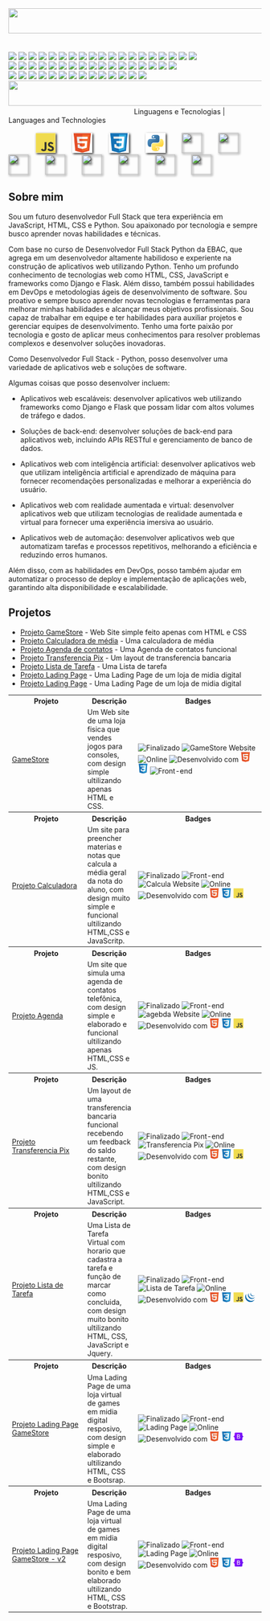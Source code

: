 <div>
  <img src="https://img.icons8.com/ios-filled/50/ffffff/rectangle.png" width="1000" height="50"/>
<img src="https://img.icons8.com/ios-filled/50/0d1117/rectangle.png" width="1000" height="5"/>
   <img src="https://img.icons8.com/ios-filled/50/0d1117/rectangle.png" width="15" height="10"/>
<div>
    <img src="https://img.icons8.com/ios-filled/20/0d1117/minus-key.png"/>
    <img src="https://img.icons8.com/ios-filled/30/0d1117/minus-key.png"/>
    <img src="https://img.icons8.com/ios-filled/30/0d1117/minus-key.png"/>
    <img src="https://img.icons8.com/ios-filled/30/0d1117/minus-key.png"/>
    <img src="https://img.icons8.com/ios-filled/30/0d1117/minus-key.png"/>
    <img src="https://img.icons8.com/ios-filled/30/0d1117/minus-key.png"/>
    <img src="https://img.icons8.com/ios-filled/30/ffffff/d-key.png"/>
    <img src="https://img.icons8.com/ios-filled/30/ffffff/e-key.png"/>
    <img src="https://img.icons8.com/ios-filled/30/ffffff/s-key.png"/>
    <img src="https://img.icons8.com/ios-filled/30/ffffff/e-key.png"/>
    <img src="https://img.icons8.com/ios-filled/30/ffffff/n-key.png"/>
    <img src="https://img.icons8.com/ios-filled/30/ffffff/v-key.png"/>
    <img src="https://img.icons8.com/ios-filled/30/ffffff/o-key.png"/>
    <img src="https://img.icons8.com/ios-filled/30/ffffff/l-key.png"/>
    <img src="https://img.icons8.com/ios-filled/30/ffffff/v-key.png"/>
    <img src="https://img.icons8.com/ios-filled/30/ffffff/e-key.png"/>
    <img src="https://img.icons8.com/ios-filled/30/ffffff/d-key.png"/>
    <img src="https://img.icons8.com/ios-filled/30/ffffff/o-key.png"/>
    <img src="https://img.icons8.com/ios-filled/30/ffffff/r-key.png"/>
  </div>
  <div>
    <img src="https://img.icons8.com/ios-filled/20/0d1117/minus-key.png"/>
    <img src="https://img.icons8.com/ios-filled/30/0d1117/minus-key.png"/>
    <img src="https://img.icons8.com/ios-filled/30/0d1117/minus-key.png"/>
    <img src="https://img.icons8.com/ios-filled/30/0d1117/minus-key.png"/>
    <img src="https://img.icons8.com/ios-filled/30/0d1117/minus-key.png"/>
    <img src="https://img.icons8.com/ios-filled/30/0d1117/minus-key.png"/>
    <img src="https://img.icons8.com/ios-filled/30/0d1117/minus-key.png"/>
    <img src="https://img.icons8.com/ios-filled/30/0d1117/minus-key.png"/>
    <img src="https://img.icons8.com/ios-filled/30/ffffff/f-key.png"/>
    <img src="https://img.icons8.com/ios-filled/30/ffffff/u-key.png"/>
    <img src="https://img.icons8.com/ios-filled/30/ffffff/l-key.png"/>
    <img src="https://img.icons8.com/ios-filled/30/ffffff/l-key.png"/>
    <img src="https://img.icons8.com/ios-filled/30/ffffff/s-key.png"/>
    <img src="https://img.icons8.com/ios-filled/30/ffffff/t-key.png"/>
    <img src="https://img.icons8.com/ios-filled/30/ffffff/a-key.png"/>
    <img src="https://img.icons8.com/ios-filled/30/ffffff/c-key.png"/>
    <img src="https://img.icons8.com/ios-filled/30/ffffff/k-key.png"/>
</div>
<div>
   <img src="https://img.icons8.com/ios-filled/30/0d1117/minus-key.png"/>
   <img src="https://img.icons8.com/ios-filled/30/0d1117/minus-key.png"/>
   <img src="https://img.icons8.com/ios-filled/30/0d1117/minus-key.png"/>
    <img src="https://img.icons8.com/ios-filled/20/0d1117/minus-key.png"/>
    <img src="https://img.icons8.com/ios-filled/30/0d1117/minus-key.png"/>
    <img src="https://img.icons8.com/ios-filled/30/0d1117/minus-key.png"/>
    <img src="https://img.icons8.com/ios-filled/30/0d1117/minus-key.png"/>
    <img src="https://img.icons8.com/ios-filled/30/0d1117/minus-key.png"/>
    <img src="https://img.icons8.com/ios-filled/30/0d1117/minus-key.png"/>
    <img src="https://img.icons8.com/ios-filled/30/0d1117/minus-key.png"/>
    <img src="https://img.icons8.com/ios-filled/30/0d1117/minus-key.png"/>
  <img src="https://img.icons8.com/ios-filled/30/ffffff/left-angle-parentheses-key.png"/>
  <img src="https://img.icons8.com/ios-filled/30/ffffff/solidus-key.png"/>
  <img src="https://img.icons8.com/ios-filled/30/ffffff/right-angle-parentheses-key.png"/>
</div>
 
<img src="https://img.icons8.com/ios-filled/50/0d1117/rectangle.png" width="1000" height="50"/>

<div>
  <img src="https://img.icons8.com/ios-filled/50/0d1117/rectangle.png" width="250" height="10"/>Linguagens e Tecnologias | Languages and Technologies
</div>
<div><img src="https://img.icons8.com/ios-filled/50/0d1117/rectangle.png" width="65" height="0"/></div>
  <img src="https://img.icons8.com/ios-filled/50/0d1117/rectangle.png" width="50" height="10"/>
<img src="https://raw.githubusercontent.com/devicons/devicon/master/icons/javascript/javascript-original.svg" width="40" height="40" style="margin-right: 10px; filter: drop-shadow(2px 2px 2px #222);" />
  <img src="https://img.icons8.com/ios-filled/50/0d1117/rectangle.png" width="15" height="10"/>
<img src="https://raw.githubusercontent.com/devicons/devicon/master/icons/html5/html5-original.svg" width="40" height="40" style="margin-right: 10px; filter: drop-shadow(2px 2px 2px #222);" />
  <img src="https://img.icons8.com/ios-filled/50/0d1117/rectangle.png" width="15" height="10"/>
<img src="https://raw.githubusercontent.com/devicons/devicon/master/icons/css3/css3-original.svg" width="40" height="40" style="margin-right: 10px; filter: drop-shadow(2px 2px 2px #222);" />
  <img src="https://img.icons8.com/ios-filled/50/0d1117/rectangle.png" width="15" height="10"/>
<img src="https://raw.githubusercontent.com/devicons/devicon/master/icons/python/python-original.svg" width="40" height="40" style="margin-right: 10px; filter: drop-shadow(2px 2px 2px #222);" />
  <img src="https://img.icons8.com/ios-filled/50/0d1117/rectangle.png" width="15" height="10"/>
<img src="https://cdn.jsdelivr.net/gh/devicons/devicon/icons/less/less-plain-wordmark.svg"  width="40" height="40" style="margin-right: 10px; filter: drop-shadow(2px 2px 2px #222);"/>
  <img src="https://img.icons8.com/ios-filled/50/0d1117/rectangle.png" width="15" height="10"/>
<img src="https://cdn.jsdelivr.net/gh/devicons/devicon/icons/sass/sass-original.svg" width="40" height="40" style="margin-right: 10px; filter: drop-shadow(2px 2px 2px #222);" />
  <img src="https://img.icons8.com/ios-filled/50/0d1117/rectangle.png" width="15" height="10"/>
<img src="https://cdn.jsdelivr.net/gh/devicons/devicon/icons/gulp/gulp-plain.svg" width="40" height="40" style="margin-right: 10px; filter: drop-shadow(2px 2px 2px #222);" />
  <img src="https://img.icons8.com/ios-filled/50/0d1117/rectangle.png" width="15" height="10"/>
<img src="https://cdn.jsdelivr.net/gh/devicons/devicon/icons/django/django-plain.svg" width="40" height="40" style="margin-right: 10px; filter: drop-shadow(2px 2px 2px #222);" />
  <img src="https://img.icons8.com/ios-filled/50/0d1117/rectangle.png" width="15" height="10"/>
<img src="https://cdn.jsdelivr.net/gh/devicons/devicon/icons/jquery/jquery-original.svg" width="40" height="40" style="margin-right: 10px; filter: drop-shadow(2px 2px 2px #222);" />
  <img src="https://img.icons8.com/ios-filled/50/0d1117/rectangle.png" width="15" height="10"/>
<img src="https://cdn.jsdelivr.net/gh/devicons/devicon/icons/bootstrap/bootstrap-original.svg" width="40" height="40" style="margin-right: 10px; filter: drop-shadow(2px 2px 2px #222);" />
  <img src="https://img.icons8.com/ios-filled/50/0d1117/rectangle.png" width="15" height="10"/>
<img src="https://cdn.jsdelivr.net/gh/devicons/devicon/icons/postgresql/postgresql-original.svg" width="40" height="40" style="margin-right: 10px; filter: drop-shadow(2px 2px 2px #222);" />
  <img src="https://img.icons8.com/ios-filled/50/0d1117/rectangle.png" width="15" height="10"/>
<img src="https://cdn.jsdelivr.net/gh/devicons/devicon/icons/nodejs/nodejs-plain-wordmark.svg" width="40" height="40" style="margin-right: 10px; filter: drop-shadow(2px 2px 2px #222);"  />
  <img src="https://img.icons8.com/ios-filled/50/0d1117/rectangle.png" width="15" height="10"/>
                           

## Sobre mim
Sou um futuro desenvolvedor Full Stack que tera experiência em JavaScript, HTML, CSS e Python. Sou apaixonado por tecnologia e sempre busco aprender novas habilidades e técnicas.
  
Com base no curso de Desenvolvedor Full Stack Python da EBAC, que agrega em um desenvolvedor altamente habilidoso e experiente na construção de aplicativos web utilizando Python. Tenho um profundo conhecimento de tecnologias web como HTML, CSS, JavaScript e frameworks como Django e Flask. Além disso, também possui habilidades em DevOps e metodologias ágeis de desenvolvimento de software.
Sou proativo e sempre busco aprender novas tecnologias e ferramentas para melhorar minhas habilidades e alcançar meus objetivos profissionais. Sou capaz de trabalhar em equipe e ter habilidades para auxiliar projetos e gerenciar equipes de desenvolvimento. Tenho uma forte paixão por tecnologia e gosto de aplicar meus conhecimentos para resolver problemas complexos e desenvolver soluções inovadoras.
  
Como Desenvolvedor Full Stack - Python, posso desenvolver uma variedade de aplicativos web e soluções de software.
  
Algumas coisas que posso desenvolver incluem:
  
- Aplicativos web escaláveis: desenvolver aplicativos web utilizando frameworks como Django e Flask que possam lidar com altos volumes de tráfego e dados.

- Soluções de back-end: desenvolver soluções de back-end para aplicativos web, incluindo APIs RESTful e gerenciamento de banco de dados.

- Aplicativos web com inteligência artificial: desenvolver aplicativos web que utilizam inteligência artificial e aprendizado de máquina para fornecer recomendações personalizadas e melhorar a experiência do usuário.

- Aplicativos web com realidade aumentada e virtual: desenvolver aplicativos web que utilizam tecnologias de realidade aumentada e virtual para fornecer uma experiência imersiva ao usuário.

- Aplicativos web de automação: desenvolver aplicativos web que automatizam tarefas e processos repetitivos, melhorando a eficiência e reduzindo erros humanos.

Além disso, com as habilidades em DevOps, posso também ajudar em automatizar o processo de deploy e implementação de aplicações web, garantindo alta disponibilidade e escalabilidade.

## Projetos
- [Projeto GameStore](https://site-gameshop-games.vercel.app) - Web Site simple feito apenas com HTML e CSS
- [Projeto Calculadora de média](https://projeto-calculadora-medias-pi.vercel.app) - Uma calculadora de média
- [Projeto Agenda de contatos](https://tarefa-agenda-de-contatos.vercel.app) - Uma Agenda de contatos funcional
- [Projeto Transferencia Pix](https://transferencia-bancaria.vercel.app) - Um layout de transferencia bancaria
- [Projeto Lista de Tarefa](https://lista-de-tarefas-nine.vercel.app) - Uma Lista de tarefa  
- [Projeto Lading Page](https://exercicio-boostrap.vercel.app) -  Uma Lading Page de um loja de midia digital
- [Projeto Lading Page](https://exercicio-bootstrap-3.vercel.app/#fale-conosco) - Uma Lading Page de um loja de midia digital

</div>

<table>
  <tr>
    <th>Projeto</th>
    <th>Descrição</th>
    <th>Badges</th>
  </tr>
  <tr>
    <td><a href="https://site-gameshop-games.vercel.app">GameStore</a></td>
    <td>Um Web site de uma loja fisica que vendes jogos para consoles, com design simple ultilizando apenas HTML e CSS.</td>
    <td>
      <div>
          <img src="https://img.shields.io/badge/status-Finalizado-green" alt="Finalizado">
          <img src="https://img.shields.io/badge/Project-GameStore-blue?" alt="GameStore Website">
          <img src="https://img.shields.io/badge/Site-Online-brightgreen" alt="Online">
          <img src="https://img.shields.io/badge/Desenvolvido-em-blue?style=flat-square" alt="Desenvolvido com">
          <img src="https://raw.githubusercontent.com/devicons/devicon/master/icons/html5/html5-original.svg" width="20" height="20">
          <img src="https://raw.githubusercontent.com/devicons/devicon/master/icons/css3/css3-original.svg" width="20" height="20">
          <img src="https://img.shields.io/badge/Stack-Front%20End-blueviolet" alt="Front-end">
      </div>
    </td>
  </tr>
  <tr>
    <tr>
    <th>Projeto</th>
    <th>Descrição</th>
    <th>Badges</th>
  </tr>
  <tr>
    <td><a href="https://projeto-calculadora-medias-pi.vercel.app">Projeto Calculadora</a></td>
    <td>Um site para preencher materias e notas que calcula a média geral da nota do aluno, com design muito simple e funcional ultilizando HTML,CSS e JavaScritp.</td>
    <td>
      <div>
          <img src="https://img.shields.io/badge/status-Finalizado-green" alt="Finalizado">
          <img src="https://img.shields.io/badge/Stack-Front%20End-blueviolet" alt="Front-end">
          <img src="https://img.shields.io/badge/Project-CalculaMédia-blue?" alt="Calcula Website">
          <img src="https://img.shields.io/badge/Site-Online-brightgreen" alt="Online">
          <img src="https://img.shields.io/badge/Desenvolvido-em-blue?style=flat-square" alt="Desenvolvido com">
          <img src="https://raw.githubusercontent.com/devicons/devicon/master/icons/html5/html5-original.svg" width="20" height="20">
          <img src="https://raw.githubusercontent.com/devicons/devicon/master/icons/css3/css3-original.svg" width="20" height="20">
          <img src="https://raw.githubusercontent.com/devicons/devicon/master/icons/javascript/javascript-original.svg" width="20" height="20">
      </div>
    </td>
  </tr>
  <tr>
      <tr>
    <th>Projeto</th>
    <th>Descrição</th>
    <th>Badges</th>
  </tr>
  <tr>
    <td><a href="https://tarefa-agenda-de-contatos.vercel.app">Projeto Agenda</a></td>
    <td style="width: 50px;">Um site que simula uma agenda de contatos telefônica, com design simple e elaborado e funcional ultilizando apenas HTML,CSS e JS.</td>
    <td>
      <div>
          <img src="https://img.shields.io/badge/status-Finalizado-green" alt="Finalizado">
          <img src="https://img.shields.io/badge/Stack-Front%20End-blueviolet" alt="Front-end">
          <img src="https://img.shields.io/badge/Project-AgendaContatos-blue?" alt="agebda Website">
          <img src="https://img.shields.io/badge/Site-Online-brightgreen" alt="Online">
          <img src="https://img.shields.io/badge/Desenvolvido-em-blue?style=flat-square" alt="Desenvolvido com">
          <img src="https://raw.githubusercontent.com/devicons/devicon/master/icons/html5/html5-original.svg" width="20" height="20">
          <img src="https://raw.githubusercontent.com/devicons/devicon/master/icons/css3/css3-original.svg" width="20" height="20">
          <img src="https://raw.githubusercontent.com/devicons/devicon/master/icons/javascript/javascript-original.svg" width="20" height="20">
      </div>
    </td>
  </tr>
    <tr>
    <th>Projeto</th>
    <th>Descrição</th>
    <th>Badges</th>
  </tr>
  <tr>
    <td><a href="https://site-gameshop-games.vercel.app">Projeto Transferencia Pix</a></td>
    <td>Um layout de uma transferencia bancaria funcional recebendo um feedback do saldo restante, com design bonito ultilizando HTML,CSS e JavaScript.</td>
    <td>
      <div>
          <img src="https://img.shields.io/badge/status-Finalizado-green" alt="Finalizado">
          <img src="https://img.shields.io/badge/Stack-Front%20End-blueviolet" alt="Front-end">
          <img src="https://img.shields.io/badge/Project-Transferencia-blue?" alt="Transferencia Pix">
          <img src="https://img.shields.io/badge/Site-Online-brightgreen" alt="Online">
          <img src="https://img.shields.io/badge/Desenvolvido-em-blue?style=flat-square" alt="Desenvolvido com">
          <img src="https://raw.githubusercontent.com/devicons/devicon/master/icons/html5/html5-original.svg" width="20" height="20">
          <img src="https://raw.githubusercontent.com/devicons/devicon/master/icons/css3/css3-original.svg" width="20" height="20">
          <img src="https://raw.githubusercontent.com/devicons/devicon/master/icons/javascript/javascript-original.svg" width="20" height="20">
      </div>
    </td>
  </tr>
    <tr>
    <th>Projeto</th>
    <th>Descrição</th>
    <th>Badges</th>
  </tr>
  <tr>
    <td><a href="https://lista-de-tarefas-nine.vercel.app">Projeto Lista de Tarefa</a></td>
    <td>Uma Lista de Tarefa Virtual com horario que cadastra a tarefa e função de marcar como concluida, com design muito bonito ultilizando HTML, CSS, JavaScript e Jquery.</td>
    <td>
      <div>
          <img src="https://img.shields.io/badge/status-Finalizado-green" alt="Finalizado">
          <img src="https://img.shields.io/badge/Stack-Front%20End-blueviolet" alt="Front-end">
          <img src="https://img.shields.io/badge/Project-Lista%20de%20Tarefa-blue?" alt="Lista de Tarefa">
          <img src="https://img.shields.io/badge/Site-Online-brightgreen" alt="Online">
          <img src="https://img.shields.io/badge/Desenvolvido-em-blue?style=flat-square" alt="Desenvolvido com">
          <img src="https://raw.githubusercontent.com/devicons/devicon/master/icons/html5/html5-original.svg" width="20" height="20">
          <img src="https://raw.githubusercontent.com/devicons/devicon/master/icons/css3/css3-original.svg" width="20" height="20">
          <img src="https://raw.githubusercontent.com/devicons/devicon/master/icons/javascript/javascript-original.svg" width="20" height="20">
          <img src="https://raw.githubusercontent.com/devicons/devicon/master/icons/jquery/jquery-original.svg" width="20" height="20">
      </div>
    </td>
  </tr>
    <tr>
    <th>Projeto</th>
    <th>Descrição</th>
    <th>Badges</th>
  </tr>
  <tr>
    <td><a href="https://site-gameshop-games.vercel.app">Projeto Lading Page GameStore</a></td>
    <td>Uma Lading Page de uma loja virtual de games em midia digital resposivo, com design simple e elaborado ultilizando  HTML, CSS e Bootsrap.</td>
    <td>
      <div>
          <img src="https://img.shields.io/badge/status-Finalizado-green" alt="Finalizado">
          <img src="https://img.shields.io/badge/Stack-Front%20End-blueviolet" alt="Front-end">
          <img src="https://img.shields.io/badge/Project-Lading%20Page%20GameStore-blue?" alt="Lading Page">
          <img src="https://img.shields.io/badge/Site-Online-brightgreen" alt="Online">
          <img src="https://img.shields.io/badge/Desenvolvido-em-blue?style=flat-square" alt="Desenvolvido com">
          <img src="https://raw.githubusercontent.com/devicons/devicon/master/icons/html5/html5-original.svg" width="20" height="20">
          <img src="https://raw.githubusercontent.com/devicons/devicon/master/icons/css3/css3-original.svg" width="20" height="20">
          <img src="https://raw.githubusercontent.com/devicons/devicon/master/icons/bootstrap/bootstrap-original.svg" width="20" height="20">
      </div>
    </td>
  </tr>
    <tr>
    <th>Projeto</th>
    <th>Descrição</th>
    <th>Badges</th>
  </tr>
  <tr>
    <td><a href="https://site-gameshop-games.vercel.app">Projeto Lading Page GameStore - v2</a></td>
    <td>Uma Lading Page de uma loja virtual de games em midia digital resposivo, com design bonito e bem elaborado ultilizando HTML, CSS e Bootstrap.</td>
    <td>
      <div>
          <img src="https://img.shields.io/badge/status-Finalizado-green" alt="Finalizado">
          <img src="https://img.shields.io/badge/Stack-Front%20End-blueviolet" alt="Front-end">
          <img src="https://img.shields.io/badge/Project-Lading%20Page%20GameStore-blue?" alt="Lading Page">
          <img src="https://img.shields.io/badge/Site-Online-brightgreen" alt="Online">
          <img src="https://img.shields.io/badge/Desenvolvido-em-blue?style=flat-square" alt="Desenvolvido com">
          <img src="https://raw.githubusercontent.com/devicons/devicon/master/icons/html5/html5-original.svg" width="20" height="20">
          <img src="https://raw.githubusercontent.com/devicons/devicon/master/icons/css3/css3-original.svg" width="20" height="20">
          <img src="https://raw.githubusercontent.com/devicons/devicon/master/icons/bootstrap/bootstrap-original.svg" width="20" height="20">
      </div>
    </td>
  </tr>
</table>

